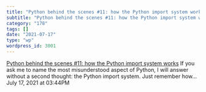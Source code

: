 ```yaml
---
title: "Python behind the scenes #11: how the Python import system works"
subtitle: "Python behind the scenes #11: how the Python import system works"
category: "178"
tags: []
date: "2021-07-17"
type: "wp"
wordpress_id: 3001
---
```

[ Python behind the scenes #11: how the Python import system works](https://tenthousandmeters.com/blog/python-behind-the-scenes-11-how-the-python-import-system-works/)
 If you ask me to name the most misunderstood aspect of Python, I will answer without a second thought: the Python import system. Just remember how…
July 17, 2021 at 03:44PM